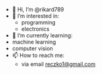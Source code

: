 - 👋 Hi, I’m @rikard789
- 👀 I’m interested in:
  - programming
  - electronics
- 🌱 I’m currently learning:
 - machine learning
 - computer vision
- 📫 How to reach me:
  - via email reczko1@gmail.com
